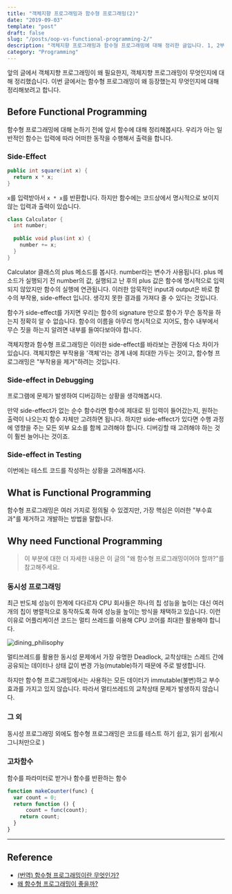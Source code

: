 ```yaml
---
title: "객체지향 프로그래밍과 함수형 프로그래밍(2)"
date: "2019-09-03"
template: "post"
draft: false
slug: "/posts/oop-vs-functional-programming-2/"
description: "객체지향 프로그래밍과 함수형 프로그래밍에 대해 정리한 글입니다. 1, 2부로 나뉘어져 있으며 2부인 이 글은 함수형 프로그래밍에 대해 정리하였습니다."
category: "Programming"
---
```


앞의 글에서 객체지향 프로그래밍이 왜 필요한지, 객체지향 프로그래밍이 무엇인지에 대해 정리했습니다. 이번 글에서는 함수형 프로그래밍이 왜 등장했는지 무엇인지에 대해 정리해보려고 합니다.

## Before Functional Programming

함수형 프로그래밍에 대해 논하기 전에 앞서 함수에 대해 정리해봅시다. 우리가 아는 일반적인 함수는 입력에 따라 어떠한 동작을 수행해서 출력을 합니다.

### Side-Effect

```java
public int square(int x) {
  return x * x;
}
```

`x`를 입력받아서 `x * x`를 반환합니다. 하지만 함수에는 코드상에서 명시적으로 보이지 않는 입력과 출력이 있습니다.

```java
class Calculator {
  int number;
  
  public void plus(int x) {
    number += x;
  }
}
```

Calculator 클래스의 plus 메소드를 봅시다. number라는 변수가 사용됩니다. plus 메소드가 실행되기 전 number의 값, 실행되고 난 후의 plus 값은 함수에 명시적으로 입력되지 않았지만 함수의 실행에 연관됩니다. 이러한 암묵적인 input과 output은 바로 함수의 부작용, side-effect 입니다. 생각지 못한 결과를 가져다 줄 수 있다는 것입니다. 

함수가 side-effect를 가지면 우리는 함수의 signature 만으로 함수가 무슨 동작을 하는지 정확히 알 수 없습니다. 함수의 이름을 아무리 명시적으로 지어도, 함수 내부에서 무슨 짓을 하는지 알려면 내부를 들여다보아야 합니다. 

객체지향과 함수형 프로그래밍은 이러한 side-effect를 바라보는 관점에 다소 차이가 있습니다. 객체지향은 부작용을 '객체'라는 경계 내에 최대한 가두는 것이고, 함수형 프로그래밍은 "부작용을 제거"하려는 것입니다.

### Side-effect in Debugging
프로그램에 문제가 발생하여 디버깅하는 상황을 생각해봅시다. 

만약 side-effect가 없는 순수 함수라면 함수에 제대로 된 입력이 들어갔는지, 원하는 출력이 나오는지 함수 자체만 고려하면 됩니다. 하지만 side-effect가 있다면 수행 과정에 영향을 주는 모든 외부 요소를 함께 고려해야 합니다. 디버깅할 때 고려해야 하는 것이 훨씬 늘어나는 것이죠.

### Side-effect in Testing
이번에는 테스트 코드를 작성하는 상황을 고려해봅시다.

## What is Functional Programming
함수형 프로그래밍은 여러 가지로 정의될 수 있겠지만, 가장 핵심은 이러한 "부수효과"를 제거하고 개발하는 방법을 말합니다.

## Why need Functional Programming

> 이 부분에 대한 더 자세한 내용은 이 글의 "왜 함수형 프로그래밍이어야 할까?"를 참고해주세요.

### 동시성 프로그래밍
최근 반도체 성능이 한계에 다다르자 CPU 회사들은 하나의 칩 성능을 높이는 대신 여러 개의 칩이 병렬적으로 동작하도록 하여 성능을 높이는 방식을 채택하고 있습니다. 이런 이유로 어플리케이션 코드는 멀티 쓰레드를 이용해 CPU 코어를 최대한 활용해야 합니다.

![dining_philisophy](https://t1.daumcdn.net/cfile/tistory/99F8983359CCF05107)

멀티쓰레드를 활용한 동시성 문제에서 가장 유명한 Deadlock, 교착상태는 스레드 간에 공유되는 데이터나 상태 값이 변경 가능(mutable)하기 때문에 주로 발생합니다.

하지만 함수형 프로그래밍에서는 사용하는 모든 데이터가 immutable(불변)하고 부수 효과를 가지고 있지 않습니다. 따라서 멀티쓰레드의 교착상태 문제가 발생하지 않습니다.

### 그 외
동시성 프로그래밍 외에도 함수형 프로그래밍은 코드를 테스트 하기 쉽고, 읽기 쉽게(시그니처만으로 )

### 고차함수
함수를 파라미터로 받거나 함수를 반환하는 함수

```js
function makeCounter(func) {
  var count = 0;
  return function () {
      count = func(count);
    return count;
  }
}
```

***
## Reference
* [(번역) 함수형 프로그래밍이란 무엇인가?](https://medium.com/@jooyunghan/%ED%95%A8%EC%88%98%ED%98%95-%ED%94%84%EB%A1%9C%EA%B7%B8%EB%9E%98%EB%B0%8D%EC%9D%B4%EB%9E%80-%EB%AC%B4%EC%97%87%EC%9D%B8%EA%B0%80-fab4e960d263)
* [왜 함수형 프로그래밍이 좋을까?](http://ruaa.me/why-functional-matters/)
